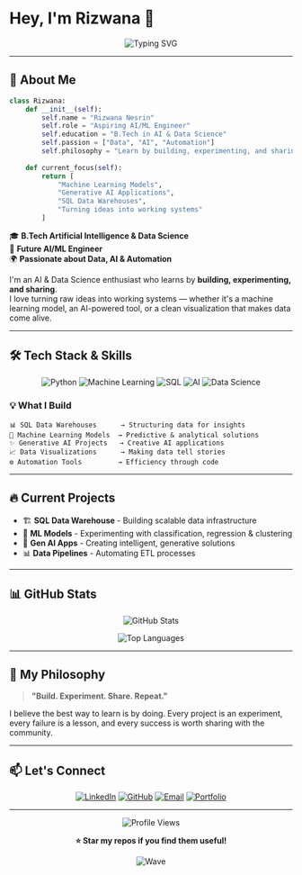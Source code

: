# Hey, I'm Rizwana 👋

<div align="center">
  
  ![Typing SVG](https://readme-typing-svg.herokuapp.com?font=Fira+Code&weight=600&size=28&pause=1000&color=6366F1&center=true&vCenter=true&width=600&lines=Aspiring+AI%2FDS+Engineer;Lifelong+Learner;Building+the+Future+with+AI)
  
</div>

---

## 🚀 About Me

```python
class Rizwana:
    def __init__(self):
        self.name = "Rizwana Nesrin"
        self.role = "Aspiring AI/ML Engineer"
        self.education = "B.Tech in AI & Data Science"
        self.passion = ["Data", "AI", "Automation"]
        self.philosophy = "Learn by building, experimenting, and sharing"
    
    def current_focus(self):
        return [
            "Machine Learning Models",
            "Generative AI Applications",
            "SQL Data Warehouses",
            "Turning ideas into working systems"
        ]
```

🎓 **B.Tech Artificial Intelligence & Data Science**  
🤖 **Future AI/ML Engineer**  
🌍 **Passionate about Data, AI & Automation**

I'm an AI & Data Science enthusiast who learns by **building, experimenting, and sharing**.  
I love turning raw ideas into working systems — whether it's a machine learning model, an AI-powered tool, or a clean visualization that makes data come alive.

---

## 🛠️ Tech Stack & Skills

<div align="center">

![Python](https://img.shields.io/badge/Python-3776AB?style=for-the-badge&logo=python&logoColor=white)
![Machine Learning](https://img.shields.io/badge/Machine_Learning-FF6F00?style=for-the-badge&logo=tensorflow&logoColor=white)
![SQL](https://img.shields.io/badge/SQL-4479A1?style=for-the-badge&logo=mysql&logoColor=white)
![AI](https://img.shields.io/badge/Artificial_Intelligence-00599C?style=for-the-badge&logo=ai&logoColor=white)
![Data Science](https://img.shields.io/badge/Data_Science-13AA52?style=for-the-badge&logo=databricks&logoColor=white)

</div>

### 💡 What I Build

```
📊 SQL Data Warehouses      → Structuring data for insights
🤖 Machine Learning Models  → Predictive & analytical solutions
✨ Generative AI Projects   → Creative AI applications
📈 Data Visualizations      → Making data tell stories
⚙️ Automation Tools         → Efficiency through code
```

---

## 🔥 Current Projects

- 🏗️ **SQL Data Warehouse** - Building scalable data infrastructure
- 🧠 **ML Models** - Experimenting with classification, regression & clustering
- 🎨 **Gen AI Apps** - Creating intelligent, generative solutions
- 📊 **Data Pipelines** - Automating ETL processes

---

## 📊 GitHub Stats

<div align="center">
  
  ![GitHub Stats](https://github-readme-stats.vercel.app/api?username=YOUR_USERNAME&show_icons=true&theme=radical&hide_border=true&bg_color=0D1117&title_color=6366F1&icon_color=6366F1)
  
  ![Top Languages](https://github-readme-stats.vercel.app/api/top-langs/?username=YOUR_USERNAME&layout=compact&theme=radical&hide_border=true&bg_color=0D1117&title_color=6366F1)

</div>

---

## 🌟 My Philosophy

> **"Build. Experiment. Share. Repeat."**

I believe the best way to learn is by doing. Every project is an experiment, every failure is a lesson, and every success is worth sharing with the community.

---

## 📫 Let's Connect

<div align="center">

[![LinkedIn](https://img.shields.io/badge/LinkedIn-0077B5?style=for-the-badge&logo=linkedin&logoColor=white)](YOUR_LINKEDIN)
[![GitHub](https://img.shields.io/badge/GitHub-100000?style=for-the-badge&logo=github&logoColor=white)](YOUR_GITHUB)
[![Email](https://img.shields.io/badge/Email-D14836?style=for-the-badge&logo=gmail&logoColor=white)](mailto:YOUR_EMAIL)
[![Portfolio](https://img.shields.io/badge/Portfolio-FF5722?style=for-the-badge&logo=google-chrome&logoColor=white)](YOUR_PORTFOLIO)

</div>

---

<div align="center">
  
  ![Profile Views](https://komarev.com/ghpvc/?username=YOUR_USERNAME&color=6366f1&style=for-the-badge)
  
  **⭐ Star my repos if you find them useful!**
  
  ![Wave](https://raw.githubusercontent.com/mayhemantt/mayhemantt/Update/svg/Bottom.svg)

</div>

